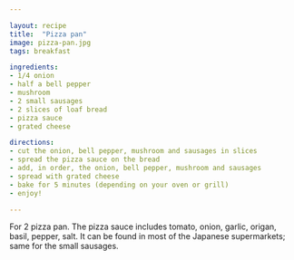 ```yaml
---

layout: recipe
title:  "Pizza pan"
image: pizza-pan.jpg
tags: breakfast

ingredients:
- 1/4 onion
- half a bell pepper
- mushroom
- 2 small sausages
- 2 slices of loaf bread
- pizza sauce
- grated cheese

directions:
- cut the onion, bell pepper, mushroom and sausages in slices
- spread the pizza sauce on the bread
- add, in order, the onion, bell pepper, mushroom and sausages
- spread with grated cheese
- bake for 5 minutes (depending on your oven or grill)
- enjoy! 

---
```


For 2 pizza pan.
The pizza sauce includes tomato, onion, garlic, origan, basil, pepper, salt. It
can be found in most of the Japanese supermarkets; same for the small sausages.
